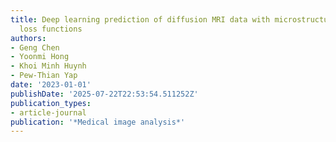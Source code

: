 ```yaml
---
title: Deep learning prediction of diffusion MRI data with microstructure-sensitive
  loss functions
authors:
- Geng Chen
- Yoonmi Hong
- Khoi Minh Huynh
- Pew-Thian Yap
date: '2023-01-01'
publishDate: '2025-07-22T22:53:54.511252Z'
publication_types:
- article-journal
publication: '*Medical image analysis*'
---
```

